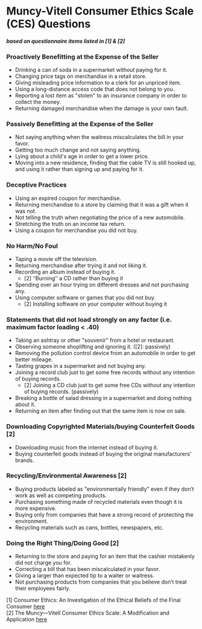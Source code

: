# Muncy-Vitell Consumer Ethics Scale (CES) Questions

#### *based on questionnaire items listed in [1] & [2]*

### Proactively Benefitting at the Expense of the Seller
- Drinking a can of soda in a supermarket without paying for it.
- Changing price tags on merchandise in a retail store.
- Giving misleading price information to a clerk for an unpriced item. 
- Using a long-distance access code that does not belong to you. 
- Reporting a lost item as "stolen" to an insurance company in order to collect the money.
- Returning damaged merchandise when the damage is your own fault.

### Passively Benefitting at the Expense of the Seller
- Not saying anything when the waitress miscalculates the bill in your favor. 
- Getting too much change and not saying anything. 
- Lying about a child's age in order to get a lower price. 
- Moving into a new residence, finding that the cable TV is still hooked up, and using it rather than signing up and paying for it.

### Deceptive Practices
- Using an expired coupon for merchandise. 
- Returning merchandise to a store by claiming that it was a gift when it was not.
- Not telling the truth when negotiating the price of a new automobile.
- Stretching the truth on an income tax return.
- Using a coupon for merchandise you did not buy.

### No Harm/No Foul
- Taping a movie off the television.
- Returning merchandise after trying it and not liking it.
- Recording an album instead of buying it.
  - [2] ‘‘Burning’’ a CD rather than buying it
- Spending over an hour trying on different dresses and not purchasing any.
- Using computer software or games that you did not buy.
  - [2] Installing software on your computer without buying it

### Statements that did not load strongly on any factor (i.e. maximum factor loading < .40)
- Taking an ashtray or other "souvenir" from a hotel or restaurant.
- Observing someone shoplifting and ignoring it. ([2]: passively)
- Removing the pollution control device from an automobile in order to get better mileage.
- Tasting grapes in a supermarket and not buying any.
- Joining a record club just to get some free records without any intention of buying records. 
  - [2] Joining a CD club just to get some free CDs without any intention of buying records. (passively)
- Breaking a bottle of salad dressing in a supermarket and doing nothing about it.
- Returning an item after finding out that the same item is now on sale.

### Downloading Copyrighted Materials/buying Counterfeit Goods [2]
- Downloading music from the internet instead of buying it.
- Buying counterfeit goods instead of buying the original manufacturers' brands.

### Recycling/Environmental Awareness [2]
- Buying products labeled as "environmentally friendly" even if they don’t work as well as competing products. 
- Purchasing something made of recycled materials even though it is more expensive.
- Buying only from companies that have a strong record of protecting the environment.
- Recycling materials such as cans, bottles, newspapers, etc.

### Doing the Right Thing/Doing Good [2]
- Returning to the store and paying for an item that the cashier mistakenly did not charge you for.
- Correcting a bill that has been miscalculated in your favor.
- Giving a larger than expected tip to a waiter or waitress.
- Not purchasing products from companies that you believe don’t treat their employees fairly.


[1] Consumer Ethics: An Investigation of  the Ethical Beliefs of the Final Consumer [here](/Users/noahkiefer/Downloads/CES.pdf) \
[2] The Muncy—Vitell Consumer Ethics Scale: A Modification and Application [here](/Users/noahkiefer/Downloads/CES_modified.pdf)